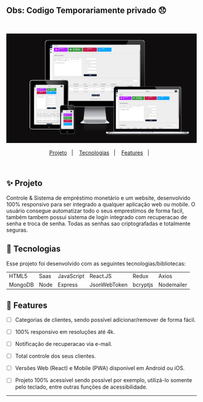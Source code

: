 </h1>
<h2>Obs: Codigo Temporariamente privado 😞</h2>
<br>

![Web](https://github.com/marciosenaf/emprestimo/blob/main/imgReadme.png)

<p align="center">
  <a href="#-projeto">Projeto</a>&nbsp;&nbsp;&nbsp;|&nbsp;&nbsp;&nbsp;
  <a href="#-tecnologias">Tecnologias</a>&nbsp;&nbsp;&nbsp;|&nbsp;&nbsp;&nbsp;
  <a href="#-features">Features</a>&nbsp;&nbsp;&nbsp;|&nbsp;&nbsp;&nbsp;

</p>

<br>

## ✨ Projeto

Controle & Sistema de empréstimo monetário e um website, desenvolvido 100% responsivo para ser integrado a qualquer aplicação web ou mobile. O usuário consegue automatizar todo o seus emprestimos de forma facil, também tambem possui sistema de login integrado com recuperacao de senha e troca de senha. Todas as senhas sao criptografadas e totalmente seguras.
<br/>

## 🚀 Tecnologias

Esse projeto foi desenvolvido com as seguintes tecnologias/bibliotecas:

<table border="0">
 <tr>
<td> HTML5</td>
<td> Saas</td>
<td> JavaScript</td>
<td> React.JS</td>
<td> Redux</td>
<td> Axios</td>
 </tr>
 <tr>
<td> MongoDB</td>
<td> Node </td>
<td> Express</td>
<td> JsonWebToken</td>
<td> bcryptjs</td>
<td> Nodemailer</td></td>
 </tr>
</table>

## 🌟 Features

-   [ ] Categorias de clientes, sendo possível adicionar/remover de forma fácil.
-   [ ] 100% responsivo em resoluções até 4k.
-   [ ] Notificação de recuperacao via e-mail.
-   [ ] Total controle dos seus clientes.
-   [ ] Versões Web (React) e Mobile (PWA) disponível em Android ou iOS.
-   [ ] Projeto 100% acessível sendo possível por exemplo, utilizá-lo somente pelo teclado, entre outras funções de acessibilidade.


---
